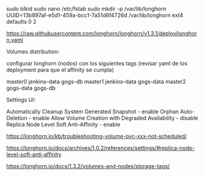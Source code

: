 sudo blkid
sudo nano /etc/fstab
sudo mkdir -p /var/lib/longhorn
UUID=13b897af-e5d1-459a-bcc1-7a51d6f4726d	/var/lib/longhorn	ext4	defaults	0	2

https://raw.githubusercontent.com/longhorn/longhorn/v1.3.1/deploy/longhorn.yaml


Volumes distribution:

configurar longhorn (nodos) con los siguientes tags (revisar yaml de los deployment para que el affinity se cumpla)

master0
	jenkins-data
	gogs-db
master1
	jenkins-data
	gogs-data
master2
	gogs-data
	gogs-db


Settings UI:

Automatically Cleanup System Generated Snapshot - enable
Orphan Auto-Deletion - enable
Allow Volume Creation with Degraded Availability - disable
Replica Node Level Soft Anti-Affinity - enable

https://longhorn.io/kb/troubleshooting-volume-pvc-xxx-not-scheduled/

https://longhorn.io/docs/archives/1.0.2/references/settings/#replica-node-level-soft-anti-affinity

https://longhorn.io/docs/1.3.2/volumes-and-nodes/storage-tags/